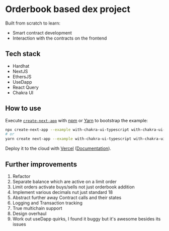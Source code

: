 # Orderbook based dex project

Built from scratch to learn:

- Smart contract development
- Interaction with the contracts on the frontend

## Tech stack

- Hardhat
- NextJS
- EthersJS
- UseDapp
- React Query
- Chakra UI

## How to use

Execute [`create-next-app`](https://github.com/vercel/next.js/tree/canary/packages/create-next-app) with [npm](https://docs.npmjs.com/cli/init) or [Yarn](https://yarnpkg.com/lang/en/docs/cli/create/) to bootstrap the example:

```bash
npx create-next-app --example with-chakra-ui-typescript with-chakra-ui-typescript-app
# or
yarn create next-app --example with-chakra-ui-typescript with-chakra-ui-typescript-app
```

Deploy it to the cloud with [Vercel](https://vercel.com/new?utm_source=github&utm_medium=readme&utm_campaign=next-example) ([Documentation](https://nextjs.org/docs/deployment)).

## Further improvements

1. Refactor
2. Separate balance which are active on a limit order
3. Limit orders activate buys/sells not just orderbook addition
4. Implement various decimals nut just standard 18
5. Abstract further away Contract calls and their states
6. Logging and Transaction tracking
7. True multichain support
8. Design overhaul
9. Work out useDapp quirks, I found it buggy but it's awesome besides its issues
